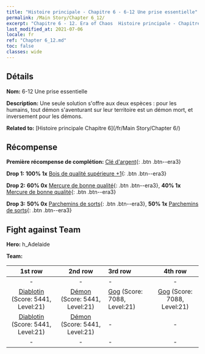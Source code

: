 ```yaml
---
title: "Histoire principale - Chapitre 6 - 6-12 Une prise essentielle"
permalink: /Main Story/Chapter 6_12/
excerpt: "Chapitre 6 - 12. Era of Chaos  Histoire principale - Chapitre 6_12. 6-12 Une prise essentielle"
last_modified_at: 2021-07-06
locale: fr
ref: "Chapter 6_12.md"
toc: false
classes: wide
---
```


## Détails

 **Nom:** 6-12 Une prise essentielle

 **Description:** Une seule solution s'offre aux deux espèces : pour les humains, tout démon s'aventurant sur leur territoire est un démon mort, et inversement pour les démons.

 **Related to:** [Histoire principale Chapitre 6](/fr/Main Story/Chapter 6/)

## Récompense

 **Première récompense de complétion:** [Clé d'argent](/ItemsFR/con_693/){: .btn .btn--era3}

 **Drop 1:** **100% 1x** [Bois de qualité supérieure +1](/ItemsFR/mat_20/){: .btn .btn--era3}

 **Drop 2:** **60% 0x** [Mercure de bonne qualité](/ItemsFR/mat_14/){: .btn .btn--era3}, **40% 1x** [Mercure de bonne qualité](/ItemsFR/mat_14/){: .btn .btn--era3}

 **Drop 3:** **50% 0x** [Parchemins de sorts](/ItemsFR/con_694/){: .btn .btn--era3}, **50% 1x** [Parchemins de sorts](/ItemsFR/con_694/){: .btn .btn--era3}


## Fight against Team
 **Hero:** h_Adelaide

 **Team:**


  | 1st row | 2nd row | 3rd row | 4th row |
  |:----:|:----:|:----|:----:|
  | - | - | - | - |
  | [Diablotin](/fr/units/Imp/) (Score: 5441, Level:21)  | [Démon](/fr/units/Demon/) (Score: 5441, Level:21)  | [Gog](/fr/units/Gog/) (Score: 7088, Level:21)  | [Gog](/fr/units/Gog/) (Score: 7088, Level:21)  |
  | [Diablotin](/fr/units/Imp/) (Score: 5441, Level:21)  | [Démon](/fr/units/Demon/) (Score: 5441, Level:21)  | - | - |
  | - | - | - | - |


